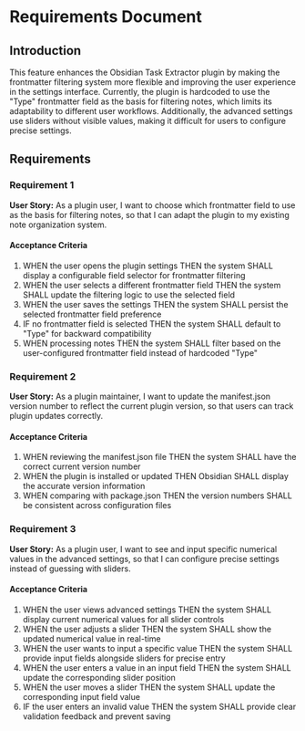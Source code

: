 # Requirements Document

## Introduction

This feature enhances the Obsidian Task Extractor plugin by making the frontmatter filtering system more flexible and improving the user experience in the settings interface. Currently, the plugin is hardcoded to use the "Type" frontmatter field as the basis for filtering notes, which limits its adaptability to different user workflows. Additionally, the advanced settings use sliders without visible values, making it difficult for users to configure precise settings.

## Requirements

### Requirement 1

**User Story:** As a plugin user, I want to choose which frontmatter field to use as the basis for filtering notes, so that I can adapt the plugin to my existing note organization system.

#### Acceptance Criteria

1. WHEN the user opens the plugin settings THEN the system SHALL display a configurable field selector for frontmatter filtering
2. WHEN the user selects a different frontmatter field THEN the system SHALL update the filtering logic to use the selected field
3. WHEN the user saves the settings THEN the system SHALL persist the selected frontmatter field preference
4. IF no frontmatter field is selected THEN the system SHALL default to "Type" for backward compatibility
5. WHEN processing notes THEN the system SHALL filter based on the user-configured frontmatter field instead of hardcoded "Type"

### Requirement 2

**User Story:** As a plugin maintainer, I want to update the manifest.json version number to reflect the current plugin version, so that users can track plugin updates correctly.

#### Acceptance Criteria

1. WHEN reviewing the manifest.json file THEN the system SHALL have the correct current version number
2. WHEN the plugin is installed or updated THEN Obsidian SHALL display the accurate version information
3. WHEN comparing with package.json THEN the version numbers SHALL be consistent across configuration files

### Requirement 3

**User Story:** As a plugin user, I want to see and input specific numerical values in the advanced settings, so that I can configure precise settings instead of guessing with sliders.

#### Acceptance Criteria

1. WHEN the user views advanced settings THEN the system SHALL display current numerical values for all slider controls
2. WHEN the user adjusts a slider THEN the system SHALL show the updated numerical value in real-time
3. WHEN the user wants to input a specific value THEN the system SHALL provide input fields alongside sliders for precise entry
4. WHEN the user enters a value in an input field THEN the system SHALL update the corresponding slider position
5. WHEN the user moves a slider THEN the system SHALL update the corresponding input field value
6. IF the user enters an invalid value THEN the system SHALL provide clear validation feedback and prevent saving
